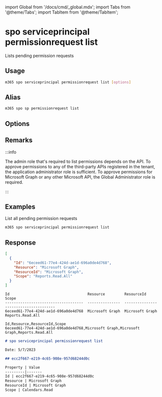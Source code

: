 <!-- DISCLAIMER: All secrets, passwords, and sensitive values in this document are examples only and not real credentials. -->
import Global from '/docs/cmd/_global.mdx';
import Tabs from '@theme/Tabs';
import TabItem from '@theme/TabItem';

# spo serviceprincipal permissionrequest list

Lists pending permission requests

## Usage

```sh
m365 spo serviceprincipal permissionrequest list [options]
```

## Alias

```sh
m365 spo sp permissionrequest list
```

## Options

<Global />

## Remarks

:::info

The admin role that's required to list permissions depends on the API. To approve permissions to any of the third-party APIs registered in the tenant, the application administrator role is sufficient. To approve permissions for Microsoft Graph or any other Microsoft API, the Global Administrator role is required.

:::

## Examples

List all pending permission requests

```sh
m365 spo serviceprincipal permissionrequest list
```

## Response

<Tabs>
  <TabItem value="JSON">

  ```json
  [
    {
      "Id": "6eceed61-77e4-424d-ae1d-696a0de4d768",
      "Resource": "Microsoft Graph",
      "ResourceId": "Microsoft Graph",
      "Scope": "Reports.Read.All"
    }
  ]
  ```

  </TabItem>
  <TabItem value="Text">

  ```text
  Id                                    Resource         ResourceId       Scope
  ------------------------------------  ---------------  ---------------  -----------------------
  6eceed61-77e4-424d-ae1d-696a0de4d768  Microsoft Graph  Microsoft Graph  Reports.Read.All
  ```

  </TabItem>
  <TabItem value="CSV">

  ```csv
  Id,Resource,ResourceId,Scope
  6eceed61-77e4-424d-ae1d-696a0de4d768,Microsoft Graph,Microsoft Graph,Reports.Read.All
  ```

  </TabItem>
  <TabItem value="Markdown">

  ```md
  # spo serviceprincipal permissionrequest list 

  Date: 5/7/2023

  ## ecc2f667-e219-4c65-908e-957d68244d0c

  Property | Value
  ---------|-------
  Id | ecc2f667-e219-4c65-908e-957d68244d0c
  Resource | Microsoft Graph
  ResourceId | Microsoft Graph
  Scope | Calendars.Read
  ```

  </TabItem>
</Tabs>

